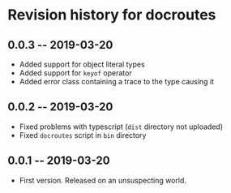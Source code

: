 # Revision history for docroutes

## 0.0.3 -- 2019-03-20

* Added support for object literal types
* Added support for `keyof` operator
* Added error class containing a trace to the type causing it

## 0.0.2 -- 2019-03-20

* Fixed problems with typescript (`dist` directory not uploaded)
* Fixed `docroutes` script in `bin` directory

## 0.0.1 -- 2019-03-20

* First version. Released on an unsuspecting world.

